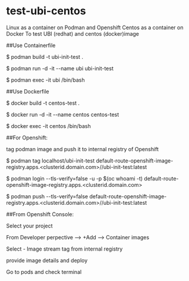 # test-ubi-centos
Linux as a container on Podman and Openshift
Centos as a container on Docker
To test UBI (redhat) and centos (docker)image


##Use Containerfile

  $ podman build -t ubi-init-test .
  
  $ podman run -d -it --name ubi ubi-init-test
  
  $ podman exec -it ubi /bin/bash
  

##Use Dockerfile

  $ docker build -t centos-test .
  
  $ docker run -d -it --name centos centos-test
  
  $ docker exec -it centos /bin/bash
  

##For Openshift:

  tag podman image and push it to internal registry of Openshift
  
  $ podman tag localhost/ubi-init-test default-route-openshift-image-registry.apps.<clusterid.domain.com>/<project>/ubi-init-test:latest
  
  $ podman login --tls-verify=false -u <uid> -p $(oc whoami -t) default-route-openshift-image-registry.apps.<clusterid.domain.com>
  
  $ podman push --tls-verify=false default-route-openshift-image-registry.apps.<clusterid.domain.com>/<project>/ubi-init-test:latest
  

##From Openshift Console:
  
  Select your project
  
  From Developer perpective --> +Add --> Container images
  
  Select - Image stream tag from internal registry
  
  provide image details and deploy
  
  Go to pods and check terminal
  
